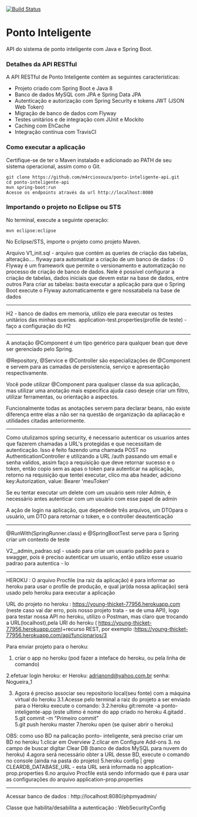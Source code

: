 [![Build Status](https://travis-ci.org/m4rciosouza/ponto-inteligente-api.svg?branch=master)](https://travis-ci.org/m4rciosouza/ponto-inteligente-api)
# Ponto Inteligente
API do sistema de ponto inteligente com Java e Spring Boot.
### Detalhes da API RESTful
A API RESTful de Ponto Inteligente contém as seguintes características:  
* Projeto criado com Spring Boot e Java 8
* Banco de dados MySQL com JPA e Spring Data JPA
* Autenticação e autorização com Spring Security e tokens JWT (JSON Web Token)
* Migração de banco de dados com Flyway
* Testes unitários e de integração com JUnit e Mockito
* Caching com EhCache
* Integração contínua com TravisCI
### Como executar a aplicação
Certifique-se de ter o Maven instalado e adicionado ao PATH de seu sistema operacional, assim como o Git.
```eyJhbGciOiJIUzUxMiJ9.eyJzdWIiOiJhZG1pbkBrYXphbGUuY29tIiwicm9sZSI6IlJPTEVfQURNSU4iLCJjcmVhdGVkIjoxNTQ3ODE3NDUzODA3LCJleHAiOjE1NDg0MjIyNTN9.kIwFGD7V6a0zhov0otWZrWzKsoC6oa0_p0gpENG-rArZUZ51Ns78lRy2zYShfsypnThiZRkxS6pC02fEVUMmmA
git clone https://github.com/m4rciosouza/ponto-inteligente-api.git
cd ponto-inteligente-api
mvn spring-boot:run
Acesse os endpoints através da url http://localhost:8080
```
### Importando o projeto no Eclipse ou STS
No terminal, execute a seguinte operação:
```
mvn eclipse:eclipse
```
No Eclipse/STS, importe o projeto como projeto Maven.


Arquivo V1_init.sql - arquivo que contém as queries de criação das tabelas, alteração....
flyway para automatizar a criação de um banco de dados : O Flyway é um framework que permite o versionamento e automatização no processo de
criação​ ​de​ ​banco​ ​de​ ​dados.
Nele é possível configurar a criação de tabelas, dados iniciais que devem estar na base de dados,​ ​entre​ ​outros
Para criar as tabelas: basta executar a aplicação para que o Spring Boot execute o Flyway automaticamente​ ​e​ ​gere​ ​nossa​ ​tabela​ ​na​ ​base​ ​de​ ​dados

------------------------------------------------------------------------------------------------------------------------------------------------------
H2 - banco de dados em memoria, utilizo ele para executar os testes unitários das minhas queries.
application-test.properties(profile de teste) - faço a configuração do H2

--------------------------------------------------------------------------------------------------------------------------------------------------------
A anotação @Component é um tipo genérico para qualquer bean que deve ser gerenciado pelo Spring.

@Repository, @Service e @Controller são especializações de @Component e servem para as camadas de persistencia, serviço e apresentação respectivamente.

Você pode utilizar @Component para qualquer classe da sua aplicação, mas utilizar uma anotação mais específica ajuda caso deseje criar um filtro, utilizar ferramentas, ou orientação a aspectos.

Funcionalmente todas as anotações servem para declarar beans, não existe diferença entre elas a não ser na questão de organização da apliacação e utilidades citadas anteriormente.

-------------------------------------------------------------------------------------------------------------------------------------------------------------------
Como utulizamos spring security, é necessario autenticar os usuarios antes que fazerem chamadas a URL's protegidas e que necessitam de autenticação.
Isso é feito fazendo uma chamada POST no AuthenticationController e utilizando a URL /auth passando um email e senha validos, assim faço a requisição 
que deve retornar sucesso e o token, então copio sem as apas o token para autenticar na aplicação, retorno na requisição que tentei executar, clico ma aba header,
adiciono key:Autorization, value: Bearer 'meuToken'

Se eu tentar executar um delete com um usuário sem roler Admin, é necessário antes autenticar com um usuário com esse papel de admin

A ação de login na aplicação, que dependede três arquivos, um​ ​DTO​ ​para​ ​o​ ​usuário,​ ​um​ ​DTO​ ​para​ ​retornar​ ​o​ ​token,​ ​e​ ​o​ ​controller​ ​de​ ​autenticação

---------------------------------------------------------------------------------------------------------------------------------------------------------------------
@RunWith(SpringRunner.class) e @SpringBootTest serve para o Spring criar um contexto de teste

V2__admin_padrao.sql - usado para criar um usuario padrão para o swagger, pois é preciso autenticar um usuario, então utilizo esse usuario padrao para autentica - lo

-------------------------------------------------------------------------------------------------------------------------------------------------------------------------
HEROKU :
O arquivo Procfile (na raiz da aplicação) é para informar ao heroku para usar o profile de produção, e qual jar(da nossa aplicação) será usado pelo heroku para executar a aplicação

URL do projeto no heroku :  https://young-thicket-77956.herokuapp.com (neste caso vai dar erro, pois nosso projeto trata - se de uma API),
logo para testar nossa API no heroku, utilizo o Postman, mas claro que trocando a URL(localhost),pela URl do heroku ( https://young-thicket-77956.herokuapp.com)+recurso REST, por exemplo :https://young-thicket-77956.herokuapp.com/api/funcionarios/3


Para enviar projeto para o heroku:
1. criar o app no heroku (pod fazer a inteface do heroku, ou pela linha de comando)

2.efetuar login heroku:
er Heroku: adrianond@yahoo.com.br
senha: Nogueira_1

3. Agora é preciso associar seu repositorio local(seu fonte) com a máquina virtual do heroku
3.1.Acesse pelo terminal a raiz do projeto a ser enviado para o Heroku execute o comando:
3.2.heroku git:remote -a ponto-inteligente-app (este ultimo é nome do app criado no heroku
4.git​ ​add​ ​. 
5.git​ ​commit​ ​-m​ ​​"Primeiro​ ​commit"  
5.git​ ​push​ ​heroku​ ​master 
7.heroku​ ​open (se quiser abrir o heroku)

OBS: como uso BD na palicação ponto- inteligente, será preciso criar um BD no heroku
1.clicar em Overview
2.clicar em Configure Add-ons
3. no campo de buscar digitar Clear DB (banco de dados MySQL para nuvem do heroku)
4.agora será necessário obter a URL desse BD, execute o comando no console (ainda na pasta do projeto)
5.heroku config | grep CLEARDB_DATABASE_URL - esta URL será informada no application-prop.properties
6.no arquivo Procfile está sendo informado que é para usar as configurações do arquivo application-prop.properties

-------------------------------------------------------------------------------------------------------------------------------------------------------
Acessar banco de dados : http://localhost:8080/phpmyadmin/

Classe que habilita/desabilita a autenticação : WebSecurityConfig



